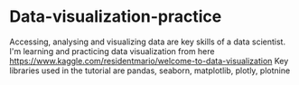 # Data-visualization-practice

Accessing, analysing and visualizing data are key skills of a data scientist.
I'm learning and practicing data visualization from here https://www.kaggle.com/residentmario/welcome-to-data-visualization
Key libraries used in the tutorial are pandas, seaborn, matplotlib, plotly, plotnine 
